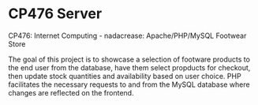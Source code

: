 # CP476 Server
CP476: Internet Computing - nadacrease: Apache/PHP/MySQL Footwear Store

The goal of this project is to showcase a selection of footware products to the end user from the database, have them select propducts for checkout, then update stock quantities and availability based on user choice. PHP facilitates the necessary requests to and from the MySQL database where changes are reflected on the frontend.
